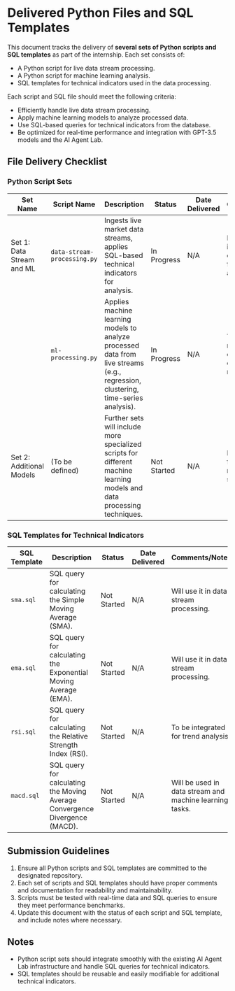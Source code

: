# Delivered Python Files and SQL Templates

This document tracks the delivery of **several sets of Python scripts and SQL templates** as part of the internship. Each set consists of:
- A Python script for live data stream processing.
- A Python script for machine learning analysis.
- SQL templates for technical indicators used in the data processing.

Each script and SQL file should meet the following criteria:
- Efficiently handle live data stream processing.
- Apply machine learning models to analyze processed data.
- Use SQL-based queries for technical indicators from the database.
- Be optimized for real-time performance and integration with GPT-3.5 models and the AI Agent Lab.

## File Delivery Checklist

### Python Script Sets

| Set Name                   | Script Name                | Description                                                     | Status    | Date Delivered | Comments/Notes                   |
|----------------------------|----------------------------|-----------------------------------------------------------------|-----------|----------------|----------------------------------|
| Set 1: Data Stream and ML   | `data-stream-processing.py` | Ingests live market data streams, applies SQL-based technical indicators for analysis. | In Progress | N/A            | Handles live data ingestion and SQL query execution for technical analysis. |
|                            | `ml-processing.py`          | Applies machine learning models to analyze processed data from live streams (e.g., regression, clustering, time-series analysis). | In Progress | N/A            | To implement regression and clustering models on SQL query results. |
| Set 2: Additional Models    | (To be defined)             | Further sets will include more specialized scripts for different machine learning models and data processing techniques. | Not Started | N/A            | Future sets will focus on specific models and data sources. |

### SQL Templates for Technical Indicators

| SQL Template   | Description                                               | Status    | Date Delivered | Comments/Notes |
|----------------|-----------------------------------------------------------|-----------|----------------|----------------|
| `sma.sql`      | SQL query for calculating the Simple Moving Average (SMA). | Not Started | N/A            | Will use it in data stream processing. |
| `ema.sql`      | SQL query for calculating the Exponential Moving Average (EMA). | Not Started | N/A            | Will use it in data stream processing. |
| `rsi.sql`      | SQL query for calculating the Relative Strength Index (RSI). | Not Started | N/A            | To be integrated for trend analysis. |
| `macd.sql`     | SQL query for calculating the Moving Average Convergence Divergence (MACD). | Not Started | N/A            | Will be used in data stream and machine learning tasks. |

## Submission Guidelines

1. Ensure all Python scripts and SQL templates are committed to the designated repository.
2. Each set of scripts and SQL templates should have proper comments and documentation for readability and maintainability.
3. Scripts must be tested with real-time data and SQL queries to ensure they meet performance benchmarks.
4. Update this document with the status of each script and SQL template, and include notes where necessary.

## Notes

- Python script sets should integrate smoothly with the existing AI Agent Lab infrastructure and handle SQL queries for technical indicators.
- SQL templates should be reusable and easily modifiable for additional technical indicators.


